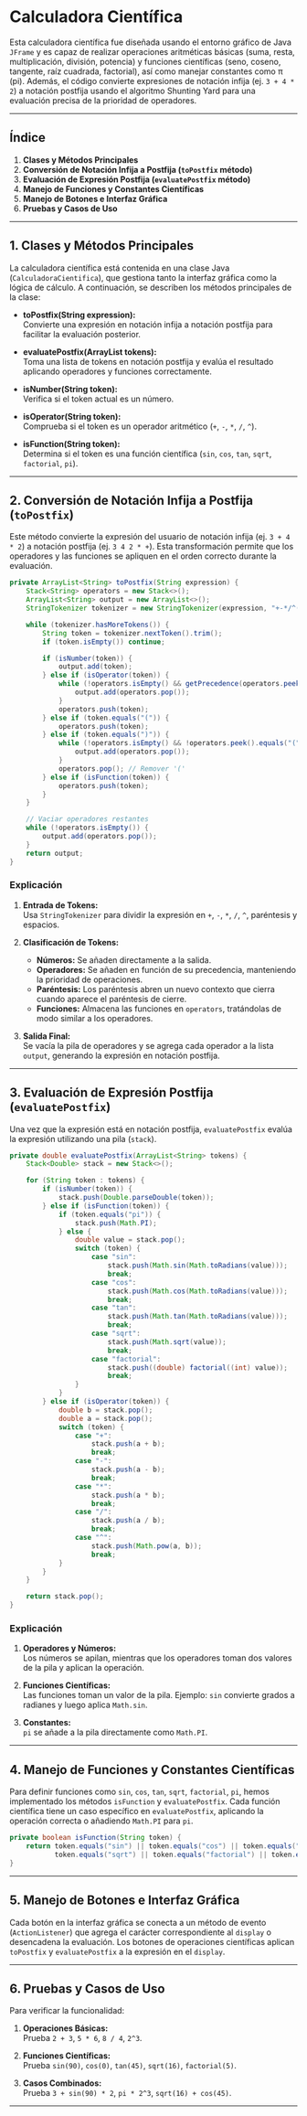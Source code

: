 # Calculadora Científica 

Esta calculadora científica fue diseñada usando el entorno gráfico de Java `JFrame` y es capaz de realizar operaciones aritméticas básicas (suma, resta, multiplicación, división, potencia) y funciones científicas (seno, coseno, tangente, raíz cuadrada, factorial), así como manejar constantes como π (pi). Además, el código convierte expresiones de notación infija (ej. `3 + 4 * 2`) a notación postfija usando el algoritmo Shunting Yard para una evaluación precisa de la prioridad de operadores.

---

## Índice
1. **Clases y Métodos Principales**
2. **Conversión de Notación Infija a Postfija (`toPostfix` método)**
3. **Evaluación de Expresión Postfija (`evaluatePostfix` método)**
4. **Manejo de Funciones y Constantes Científicas**
5. **Manejo de Botones e Interfaz Gráfica**
6. **Pruebas y Casos de Uso**

---

## 1. Clases y Métodos Principales

La calculadora científica está contenida en una clase Java (`CalculadoraCientifica`), que gestiona tanto la interfaz gráfica como la lógica de cálculo. A continuación, se describen los métodos principales de la clase:

- **toPostfix(String expression):**  
  Convierte una expresión en notación infija a notación postfija para facilitar la evaluación posterior.
  
- **evaluatePostfix(ArrayList<String> tokens):**  
  Toma una lista de tokens en notación postfija y evalúa el resultado aplicando operadores y funciones correctamente.

- **isNumber(String token):**  
  Verifica si el token actual es un número.

- **isOperator(String token):**  
  Comprueba si el token es un operador aritmético (`+`, `-`, `*`, `/`, `^`).

- **isFunction(String token):**  
  Determina si el token es una función científica (`sin`, `cos`, `tan`, `sqrt`, `factorial`, `pi`).

---

## 2. Conversión de Notación Infija a Postfija (`toPostfix`)

Este método convierte la expresión del usuario de notación infija (ej. `3 + 4 * 2`) a notación postfija (ej. `3 4 2 * +`). Esta transformación permite que los operadores y las funciones se apliquen en el orden correcto durante la evaluación.

```java
private ArrayList<String> toPostfix(String expression) {
    Stack<String> operators = new Stack<>();
    ArrayList<String> output = new ArrayList<>();
    StringTokenizer tokenizer = new StringTokenizer(expression, "+-*/^() ", true);

    while (tokenizer.hasMoreTokens()) {
        String token = tokenizer.nextToken().trim();
        if (token.isEmpty()) continue;

        if (isNumber(token)) {
            output.add(token);
        } else if (isOperator(token)) {
            while (!operators.isEmpty() && getPrecedence(operators.peek()) >= getPrecedence(token)) {
                output.add(operators.pop());
            }
            operators.push(token);
        } else if (token.equals("(")) {
            operators.push(token);
        } else if (token.equals(")")) {
            while (!operators.isEmpty() && !operators.peek().equals("(")) {
                output.add(operators.pop());
            }
            operators.pop(); // Remover '('
        } else if (isFunction(token)) {
            operators.push(token);
        }
    }

    // Vaciar operadores restantes
    while (!operators.isEmpty()) {
        output.add(operators.pop());
    }
    return output;
}
```

### Explicación
1. **Entrada de Tokens:**  
   Usa `StringTokenizer` para dividir la expresión en `+`, `-`, `*`, `/`, `^`, paréntesis y espacios. 

2. **Clasificación de Tokens:**  
   - **Números:** Se añaden directamente a la salida.
   - **Operadores:** Se añaden en función de su precedencia, manteniendo la prioridad de operaciones.
   - **Paréntesis:** Los paréntesis abren un nuevo contexto que cierra cuando aparece el paréntesis de cierre.
   - **Funciones:** Almacena las funciones en `operators`, tratándolas de modo similar a los operadores.

3. **Salida Final:**  
   Se vacía la pila de operadores y se agrega cada operador a la lista `output`, generando la expresión en notación postfija.

---

## 3. Evaluación de Expresión Postfija (`evaluatePostfix`)

Una vez que la expresión está en notación postfija, `evaluatePostfix` evalúa la expresión utilizando una pila (`stack`).

```java
private double evaluatePostfix(ArrayList<String> tokens) {
    Stack<Double> stack = new Stack<>();

    for (String token : tokens) {
        if (isNumber(token)) {
            stack.push(Double.parseDouble(token));
        } else if (isFunction(token)) {
            if (token.equals("pi")) {
                stack.push(Math.PI);
            } else {
                double value = stack.pop();
                switch (token) {
                    case "sin":
                        stack.push(Math.sin(Math.toRadians(value)));
                        break;
                    case "cos":
                        stack.push(Math.cos(Math.toRadians(value)));
                        break;
                    case "tan":
                        stack.push(Math.tan(Math.toRadians(value)));
                        break;
                    case "sqrt":
                        stack.push(Math.sqrt(value));
                        break;
                    case "factorial":
                        stack.push((double) factorial((int) value));
                        break;
                }
            }
        } else if (isOperator(token)) {
            double b = stack.pop();
            double a = stack.pop();
            switch (token) {
                case "+":
                    stack.push(a + b);
                    break;
                case "-":
                    stack.push(a - b);
                    break;
                case "*":
                    stack.push(a * b);
                    break;
                case "/":
                    stack.push(a / b);
                    break;
                case "^":
                    stack.push(Math.pow(a, b));
                    break;
            }
        }
    }

    return stack.pop();
}
```

### Explicación
1. **Operadores y Números:**  
   Los números se apilan, mientras que los operadores toman dos valores de la pila y aplican la operación.

2. **Funciones Científicas:**  
   Las funciones toman un valor de la pila. Ejemplo: `sin` convierte grados a radianes y luego aplica `Math.sin`.

3. **Constantes:**  
   `pi` se añade a la pila directamente como `Math.PI`.

---

## 4. Manejo de Funciones y Constantes Científicas

Para definir funciones como `sin`, `cos`, `tan`, `sqrt`, `factorial`, `pi`, hemos implementado los métodos `isFunction` y `evaluatePostfix`. Cada función científica tiene un caso específico en `evaluatePostfix`, aplicando la operación correcta o añadiendo `Math.PI` para `pi`.

```java
private boolean isFunction(String token) {
    return token.equals("sin") || token.equals("cos") || token.equals("tan") || 
           token.equals("sqrt") || token.equals("factorial") || token.equals("pi");
}
```

---

## 5. Manejo de Botones e Interfaz Gráfica

Cada botón en la interfaz gráfica se conecta a un método de evento (`ActionListener`) que agrega el carácter correspondiente al `display` o desencadena la evaluación. Los botones de operaciones científicas aplican `toPostfix` y `evaluatePostfix` a la expresión en el `display`.

---

## 6. Pruebas y Casos de Uso

Para verificar la funcionalidad:
1. **Operaciones Básicas:**  
   Prueba `2 + 3`, `5 * 6`, `8 / 4`, `2^3`.

2. **Funciones Científicas:**  
   Prueba `sin(90)`, `cos(0)`, `tan(45)`, `sqrt(16)`, `factorial(5)`.

3. **Casos Combinados:**  
   Prueba `3 + sin(90) * 2`, `pi * 2^3`, `sqrt(16) + cos(45)`.

---
